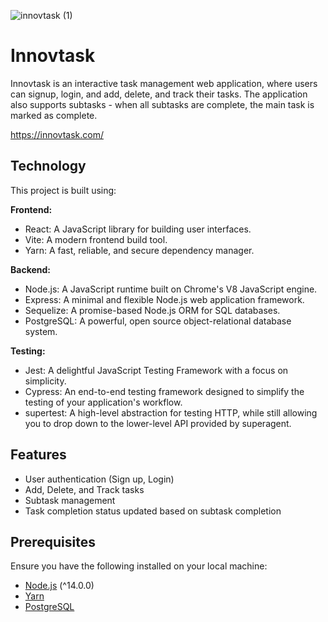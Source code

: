 ![innovtask (1)](https://github.com/willshepp28/Innovtask-client/assets/28759252/5ce4aa05-edd5-4b6b-8165-3911d702cfa0)

# Innovtask

Innovtask is an interactive task management web application, where users can signup, login, and add, delete, and track their tasks. The application also supports subtasks - when all subtasks are complete, the main task is marked as complete.

https://innovtask.com/

## Technology

This project is built using:

**Frontend:**

- React: A JavaScript library for building user interfaces.
- Vite: A modern frontend build tool.
- Yarn: A fast, reliable, and secure dependency manager.

**Backend:**

- Node.js: A JavaScript runtime built on Chrome's V8 JavaScript engine.
- Express: A minimal and flexible Node.js web application framework.
- Sequelize: A promise-based Node.js ORM for SQL databases.
- PostgreSQL: A powerful, open source object-relational database system.

**Testing:**

- Jest: A delightful JavaScript Testing Framework with a focus on simplicity.
- Cypress: An end-to-end testing framework designed to simplify the testing of your application's workflow.
- supertest: A high-level abstraction for testing HTTP, while still allowing you to drop down to the lower-level API provided by superagent.

## Features

- User authentication (Sign up, Login)
- Add, Delete, and Track tasks
- Subtask management
- Task completion status updated based on subtask completion

## Prerequisites

Ensure you have the following installed on your local machine:

- [Node.js](https://nodejs.org/en/) (^14.0.0)
- [Yarn](https://classic.yarnpkg.com/en/docs/install)
- [PostgreSQL](https://www.postgresql.org/download/)

